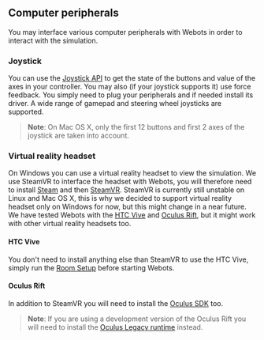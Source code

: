 ## Computer peripherals
You may interface various computer peripherals with Webots in order to interact with the simulation.

### Joystick
You can use the [Joystick API](http://www.cyberbotics.com/reference/joystick) to get the state of the buttons and value of the axes in your controller. You may also (if your joystick supports it) use force feedback.
You simply need to plug your peripherals and if needed install its driver.
A wide range of gamepad and steering wheel joysticks are supported.

> **Note**:
On Mac OS X, only the first 12 buttons and first 2 axes of the joystick are taken into account.

### Virtual reality headset
On Windows you can use a virtual reality headset to view the simulation.
We use SteamVR to interface the headset with Webots, you will therefore need to install [Steam](http://store.steampowered.com/about/) and then [SteamVR](steam://run/250820).
SteamVR is currently still unstable on Linux and Mac OS X, this is why we decided to support virtual reality headset only on Windows for now, but this might change in a near future.
We have tested Webots with the [HTC Vive](https://www.vive.com/) and [Oculus Rift](https://www.oculus.com/), but it might work with other virtual reality headsets too.

#### HTC Vive
You don't need to install anything else than SteamVR to use the HTC Vive, simply run the [Room Setup](https://support.steampowered.com/kb_article.php?ref=2001-UXCM-4439#room-setup) before starting Webots.

#### Oculus Rift
In addition to SteamVR you will need to install the [Oculus SDK](https://developer.oculus.com/downloads/package/oculus-sdk-for-windows) too.

> **Note**:
If you are using a development version of the Oculus Rift you will need to install the [Oculus Legacy runtime](https://developer.oculus.com/downloads/package/oculus-runtime-for-windows) instead.
